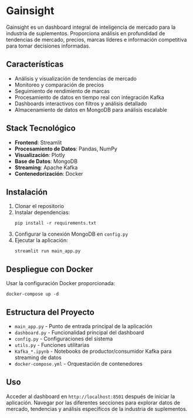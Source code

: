 # Gainsight

Gainsight es un dashboard integral de inteligencia de mercado para la industria de suplementos. Proporciona análisis en profundidad de tendencias de mercado, precios, marcas líderes e información competitiva para tomar decisiones informadas.

## Características

- Análisis y visualización de tendencias de mercado
- Monitoreo y comparación de precios
- Seguimiento de rendimiento de marcas
- Procesamiento de datos en tiempo real con integración Kafka
- Dashboards interactivos con filtros y análisis detallado
- Almacenamiento de datos en MongoDB para análisis escalable

## Stack Tecnológico

- **Frontend**: Streamlit
- **Procesamiento de Datos**: Pandas, NumPy
- **Visualización**: Plotly
- **Base de Datos**: MongoDB
- **Streaming**: Apache Kafka
- **Contenedorización**: Docker

## Instalación

1. Clonar el repositorio
2. Instalar dependencias:
   ```
   pip install -r requirements.txt
   ```
3. Configurar la conexión MongoDB en `config.py`
4. Ejecutar la aplicación:
   ```
   streamlit run main_app.py
   ```

## Despliegue con Docker

Usar la configuración Docker proporcionada:
```
docker-compose up -d
```

## Estructura del Proyecto

- `main_app.py` - Punto de entrada principal de la aplicación
- `dashboard.py` - Funcionalidad principal del dashboard
- `config.py` - Configuraciones del sistema
- `utils.py` - Funciones utilitarias
- `Kafka_*.ipynb` - Notebooks de productor/consumidor Kafka para streaming de datos
- `docker-compose.yml` - Orquestación de contenedores

## Uso

Acceder al dashboard en `http://localhost:8501` después de iniciar la aplicación. Navegar por las diferentes secciones para explorar datos de mercado, tendencias y análisis específicos de la industria de suplementos.
